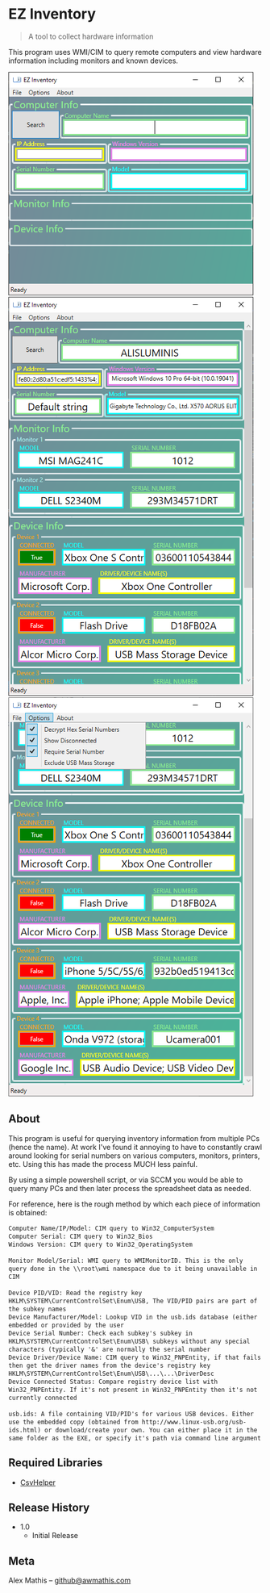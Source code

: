 
# EZ Inventory	
> A tool to collect hardware information

This program uses WMI/CIM to query remote computers and view hardware information including monitors and known devices.

![Before Searching](/MiscFiles/BeforeSearch.png)
![After Searching](/MiscFiles/AfterSearch.png)
![Options Menu](/MiscFiles/AfterSearchMenu.png)

## About

This program is useful for querying inventory information from multiple PCs (hence the name). At work I've found it annoying to have to constantly crawl around looking for serial numbers on various computers, monitors, printers, etc. Using this has made the process MUCH less painful. 

By using a simple powershell script, or via SCCM you would be able to query many PCs and then later process the spreadsheet data as needed.

For reference, here is the rough method by which each piece of information is obtained:

	Computer Name/IP/Model: CIM query to Win32_ComputerSystem
	Computer Serial: CIM query to Win32_Bios
	Windows Version: CIM query to Win32_OperatingSystem
	
	Monitor Model/Serial: WMI query to WMIMonitorID. This is the only query done in the \\root\wmi namespace due to it being unavailable in CIM
	
	Device PID/VID: Read the registry key HKLM\SYSTEM\CurrentControlSet\Enum\USB, The VID/PID pairs are part of the subkey names
	Device Manufacturer/Model: Lookup VID in the usb.ids database (either embedded or provided by the user
	Device Serial Number: Check each subkey's subkey in HKLM\SYSTEM\CurrentControlSet\Enum\USB\ subkeys without any special characters (typically '&' are normally the serial number
	Device Driver/Device Name: CIM query to Win32_PNPEntity, if that fails then get the driver names from the device's registry key HKLM\SYSTEM\CurrentControlSet\Enum\USB\...\...\DriverDesc
	Device Connected Status: Compare registry device list with Win32_PNPEntity. If it's not present in Win32_PNPEntity then it's not currently connected
	
	usb.ids: A file containing VID/PID's for various USB devices. Either use the embedded copy (obtained from http://www.linux-usb.org/usb-ids.html) or download/create your own. You can either place it in the same folder as the EXE, or specify it's path via command line argument
	

## Required Libraries

*	[CsvHelper](https://joshclose.github.io/CsvHelper/)

## Release History

* 1.0
    * Initial Release


## Meta

Alex Mathis – github@awmathis.com

